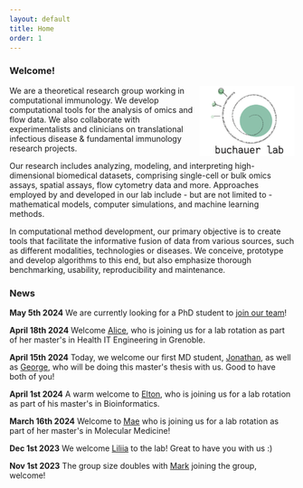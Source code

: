 ```yaml
---
layout: default
title: Home
order: 1
---
```


### Welcome!

<img style="width:12em" src="images/buchauer_lab.png" align="right">
We are a theoretical research group working in computational immunology. We develop computational tools for the analysis of omics and flow data. We also collaborate with experimentalists and clinicians on translational infectious disease & fundamental immunology research projects. 

Our research includes analyzing, modeling, and interpreting high-dimensional biomedical datasets, comprising single-cell or bulk omics assays, spatial assays, flow cytometry data and more. Approaches employed by and developed in our lab include - but are not limited to - mathematical models, computer simulations, and machine learning methods. 

In computational method development, our primary objective is to create tools that facilitate the informative fusion of data from various sources, such as different modalities, technologies or diseases. We conceive, prototype and develop algorithms to this end, but also emphasize thorough benchmarking, usability, reproducibility and maintenance.

### News
__May 5th 2024__
We are currently looking for a PhD student to [join our team](https://libuchauer.github.io/join)!

__April 18th 2024__
Welcome [Alice](https://libuchauer.github.io/team), who is joining us for a lab rotation as part of her master's in Health IT Engineering in Grenoble.

__April 15th 2024__
Today, we welcome our first MD student, [Jonathan](https://libuchauer.github.io/team), as well as [George](https://libuchauer.github.io/team), who will be doing this master's thesis with us. Good to have both of you!

__April 1st 2024__
A warm welcome to [Elton](https://libuchauer.github.io/team), who is joining us for a lab rotation as part of his master's in Bioinformatics.

__March 16th 2024__
Welcome to [Mae](https://libuchauer.github.io/team) who is joining us for a lab rotation as part of her master's in Molecular Medicine!

__Dec 1st 2023__
We welcome [Liliia](https://libuchauer.github.io/team) to the lab! Great to have you with us :)

__Nov 1st 2023__
The group size doubles with [Mark](https://libuchauer.github.io/team) joining the group, welcome!




